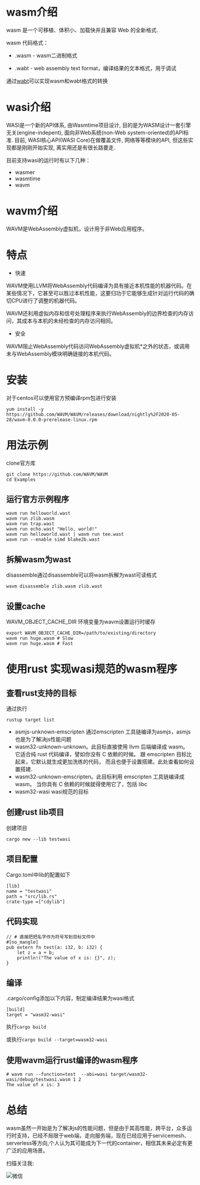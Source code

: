 # wasm介绍

wasm 是一个可移植、体积小、加载快并且兼容 Web 的全新格式.

wasm 代码格式：
- .wasm - wasm二进制格式

- .wabt - web assembly text format，编译结果的文本格式，用于调试

通过[wabt](https://github.com/WebAssembly/wabt)可以实现wasm和wabt格式的转换

# wasi介绍 

WASI是一个新的API体系, 由Wasmtime项目设计, 目的是为WASM设计一套引擎无关(engine-indepent), 面向非Web系统(non-Web system-oriented)的API标准. 目前, WASI核心API(WASI Core)在做覆盖文件, 网络等等模块的API, 但这些实现都是刚刚开始实现, 离实用还是有很长路要走.

目前支持wasi的运行时有以下几种：

- wasmer
- wasmtime
- wavm

# wavm介绍

WAVM是WebAssembly虚拟机，设计用于非Web应用程序。

# 特点

- 快速

WAVM使用LLVM将WebAssembly代码编译为具有接近本机性能的机器代码。在某些情况下，它甚至可以胜过本机性能，这要归功于它能够生成针对运行代码的确切CPU进行了调整的机器代码。

WAVM还利用虚拟内存和信号处理程序来执行WebAssembly的边界检查的内存访问，其成本与本机的未经检查的内存访问相同。

- 安全

WAVM阻止WebAssembly代码访问WebAssembly虚拟机*之外的状态，或调用未与WebAssembly模块明确链接的本机代码。

# 安装

对于centos可以使用官方预编译rpm包进行安装

```
yum install -y https://github.com/WAVM/WAVM/releases/download/nightly%2F2020-05-28/wavm-0.0.0-prerelease-linux.rpm
```

# 用法示例

clone官方库
```
git clone https://github.com/WAVM/WAVM
cd Examples
```

## 运行官方示例程序

```
wavm run helloworld.wast
wavm run zlib.wasm
wavm run trap.wast
wavm run echo.wast "Hello, world!"
wavm run helloworld.wast | wavm run tee.wast
wavm run --enable simd blake2b.wast
```

## 拆解wasm为wast

disassemble通过disassemble可以将wasm拆解为wast可读格式

```
wavm disassemble zlib.wasm zlib.wast
```


## 设置cache

WAVM_OBJECT_CACHE_DIR 环境变量为wavm设置运行时缓存

```
export WAVM_OBJECT_CACHE_DIR=/path/to/existing/directory
wavm run huge.wasm # Slow
wavm run huge.wasm # Fast
```


# 使用rust 实现wasi规范的wasm程序

## 查看rust支持的目标

通过执行

```
rustup target list
```

- asmjs-unknown-emscripten 通过emscripten 工具链编译为asmjs，asmjs也是为了解决js性能问题
- wasm32-unknown-unknown。此目标直接使用 llvm 后端编译成 wasm。 它适合纯 rust 代码编译，譬如你没有 C 依赖的时候。 跟 emscripten 目标比起来，它默认就生成更加洗练的代码， 而且也便于设置搭建。此处查看如何设置搭建.
- wasm32-unknown-emscripten。此目标利用 emscripten 工具链编译成 wasm。 当你具有 C 依赖的时候就得使用它了，包括 libc
- wasm32-wasi wasi规范的目标

## 创建rust lib项目

创建项目

```
cargo new --lib testwasi
```

## 项目配置

Cargo.toml中lib的配置如下

```
[lib]
name = "testwasi"
path = "src/lib.rs"
crate-type =["cdylib"]
```

## 代码实现

```
// # 直接把把名字作为符号写到目标文件中
#[no_mangle]
pub extern fn test(a: i32, b: i32) {
    let z = a + b;
    println!("The value of x is: {}", z);
}
```

## 编译

.cargo/config添加以下内容，制定编译结果为wasi格式

```
[build]
target = "wasm32-wasi"
```

执行`cargo build`

或执行`cargo build --target=wasm32-wasi`

## 使用wavm运行rust编译的wasm程序

```
# wavm run --function=test  --abi=wasi target/wasm32-wasi/debug/testwasi.wasm 1 2
The value of x is: 3
```

# 总结

wasm虽然一开始是为了解决js的性能问题，但是由于其高性能，跨平台，众多运行时支持，已经不局限于web端，走向服务端，现在已经应用于servicemesh、serverless等方向,个人认为其可能成为下一代的container，相信其未来必定有更广泛的应用场景。


扫描关注我:

![微信](http://img.rocdu.top/20200527/qrcode_for_gh_7457c3b1bfab_258.jpg)